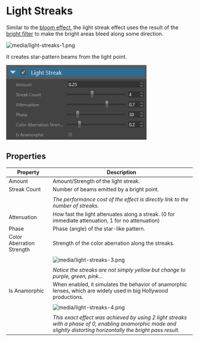 # Light Streaks

Similar to the [bloom effect](bloom.md), the light streak effect uses the result of the [bright filter](bright-filter.md) to make the bright areas bleed along some direction.

![media/light-streaks-1.png](media/light-streaks-1.png) 

It creates star-pattern beams from the light point.

![media/light-streaks-2.png](media/light-streaks-2.png) 

## Properties

| Property                  | Description                                                                                                                                                        |
| ------------------------- | ------------------------------------------------------------------------------------------------------------------------------------------------------------------ |
| Amount                    | Amount/Strength of the light streak.                                                                                                                               |
| Streak Count              | Number of beams emitted by a bright point.                                                                                                                         |
|                           |                                                                                                                                                                    |
|                           | *The performance cost of the effect is directly link to the number of streaks.*                                                                                    |
| Attenuation               | How fast the light attenuates along a streak. (0 for immediate attenuation, 1 for no attenuation)                                                                  |
| Phase                     | Phase (angle) of the star-like pattern.                                                                                                                            |
| Color Aberration Strength | Strength of the color aberration along the streaks.                                                                                                                |
|                           |                                                                                                                                                                    |
|                           | ![media/light-streaks-3.png](media/light-streaks-3.png)                                                                                                          |
|                           |                                                                                                                                                                    |
|                           | *Notice the streaks are not simply yellow but change to purple, green, pink...*                                                                                    |
| Is Anamorphic             | When enabled, it simulates the behavior of anamorphic lenses, which are widely used in big Hollywood productions.                                                  |
|                           |                                                                                                                                                                    |
|                           | ![media/light-streaks-4.png](media/light-streaks-4.png)                                                                                                          |
|                           |                                                                                                                                                                    |
|                           | *This exact effect was achieved by using 2 light streaks with a phase of 0, enabling anamorphic mode and slightly distorting horizontally the bright pass result.* |


 

 

